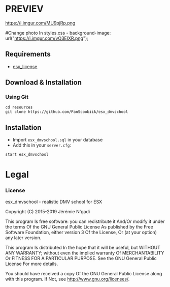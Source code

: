 # PREVIEV

https://i.imgur.com/MU9pjRp.png

#Change photo
In styles.css - background-image: url("https://i.imgur.com/vO3ElXR.png");

## Requirements
- [esx_license](https://github.com/ESX-Org/esx_license)

## Download & Installation

### Using Git
```
cd resources
git clone https://github.com/PanScoobiik/esx_dmvschool
```

## Installation
- Import `esx_dmvschool.sql` in your database
- Add this in your `server.cfg`:

```
start esx_dmvschool
```

# Legal
### License
esx_dmvschool - realistic DMV school for ESX

Copyright (C) 2015-2019 Jérémie N'gadi

This program Is free software: you can redistribute it And/Or modify it under the terms Of the GNU General Public License As published by the Free Software Foundation, either version 3 Of the License, Or (at your option) any later version.

This program Is distributed In the hope that it will be useful, but WITHOUT ANY WARRANTY; without even the implied warranty Of MERCHANTABILITY Or FITNESS FOR A PARTICULAR PURPOSE. See the GNU General Public License For more details.

You should have received a copy Of the GNU General Public License along with this program. If Not, see http://www.gnu.org/licenses/.
